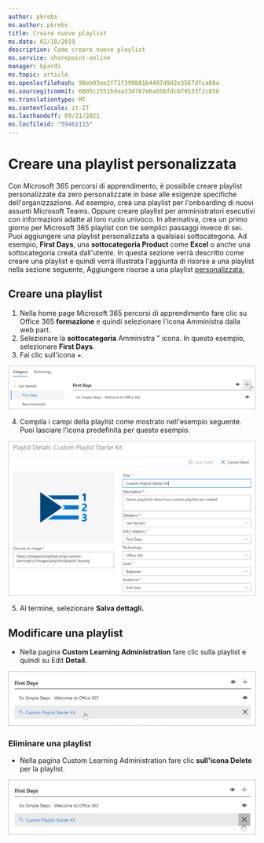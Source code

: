 ```yaml
---
author: pkrebs
ms.author: pkrebs
title: Creare nuove playlist
ms.date: 02/18/2019
description: Come creare nuove playlist
ms.service: sharepoint-online
manager: bpardi
ms.topic: article
ms.openlocfilehash: 98eb03ee2f71f390881b4497d9d2e3567dfca88a
ms.sourcegitcommit: 6005c2551bdea334767e6a056fdcb79533f2c858
ms.translationtype: MT
ms.contentlocale: it-IT
ms.lasthandoff: 09/21/2021
ms.locfileid: "59461115"
---
```

# <a name="create-a-custom-playlist"></a>Creare una playlist personalizzata

Con Microsoft 365 percorsi di apprendimento, è possibile creare playlist personalizzate da zero personalizzate in base alle esigenze specifiche dell'organizzazione. Ad esempio, crea una playlist per l'onboarding di nuovi assunti Microsoft Teams. Oppure creare playlist per amministratori esecutivi con informazioni adatte al loro ruolo univoco. In alternativa, crea un primo giorno per Microsoft 365 playlist con tre semplici passaggi invece di sei. Puoi aggiungere una playlist personalizzata a qualsiasi sottocategoria. Ad esempio, **First Days**, una **sottocategoria Product** come **Excel** o anche una sottocategoria creata dall'utente. In questa sezione verrà descritto come creare una playlist e quindi verrà illustrata l'aggiunta di risorse a una playlist nella sezione seguente, Aggiungere risorse a una playlist [personalizzata.](custom_addassets.md)

## <a name="create-a-playlist"></a>Creare una playlist 

1. Nella home page Microsoft 365 percorsi  di apprendimento fare clic su Office 365 **formazione** e quindi selezionare l'icona Amministra dalla web part.  
2. Selezionare la **sottocategoria** Amministra " icona. In questo esempio, selezionare **First Days**.  
3. Fai clic sull'icona +.  

![Pulsante per creare una playlist](media/cg-newplaylistbtn.png)

4.  Compila i campi della playlist come mostrato nell'esempio seguente. Puoi lasciare l'icona predefinita per questo esempio. 

![Dettagli da completare per la playlist](media/cg-newplaylistdetails.png)

5.  Al termine, selezionare **Salva dettagli.** 

## <a name="edit-a-playlist"></a>Modificare una playlist

- Nella pagina **Custom Learning Administration** fare clic sulla playlist e quindi su Edit **Detail.**  

![Modifica playlist](media/cg-editplaylist.png)

### <a name="delete-a-playlist"></a>Eliminare una playlist

- Nella pagina Custom Learning Administration fare clic **sull'icona Delete** per la playlist.  

![Elimina playlist](media/cg-deleteplaylist.png)